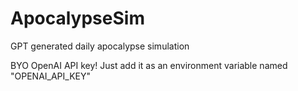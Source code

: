 # ApocalypseSim
GPT generated daily apocalypse simulation

BYO OpenAI API key! Just add it as an environment variable named "OPENAI_API_KEY"
